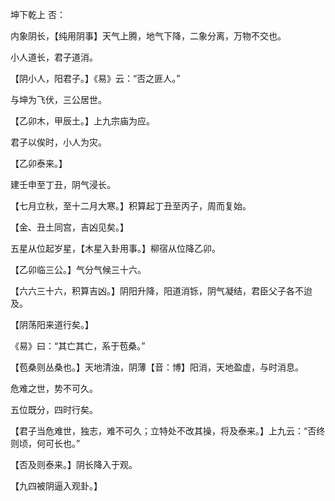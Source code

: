 坤下乾上 否：

内象阴长，【纯用阴事】天气上腾，地气下降，二象分离，万物不交也。

小人道长，君子道消。

【阴小人，阳君子。】《易》云：“否之匪人。”

与坤为飞伏，三公居世。

【乙卯木，甲辰土。】上九宗庙为应。

君子以俟时，小人为灾。

【乙卯泰来。】

建壬申至丁丑，阴气浸长。

【七月立秋，至十二月大寒。】积算起丁丑至丙子，周而复始。

【金、丑土同宫，吉凶见矣。】

五星从位起岁星，【木星入卦用事。】柳宿从位降乙卯。

【乙卯临三公。】气分气候三十六。

【六六三十六，积算吉凶。】阴阳升降，阳道消铄，阴气凝结，君臣父子各不迨及。

【阴荡阳来道行矣。】

《易》曰：“其亡其亡，系于苞桑。”

【苞桑则丛桑也。】天地清浊，阴薄【音：博】阳消，天地盈虚，与时消息。

危难之世，势不可久。

五位既分，四时行矣。

【君子当危难世，独志，难不可久；立特处不改其操，将及泰来。】上九云：“否终则顷，何可长也。”

【否及则泰来。】阴长降入于观。

【九四被阴逼入观卦。】

